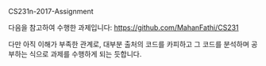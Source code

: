 CS231n-2017-Assignment

다음을 참고하여 수행한 과제입니다:
https://github.com/MahanFathi/CS231

다만 아직 이해가 부족한 관계로, 대부분 출처의 코드를 카피하고 그 코드를 분석하며 공부하는 식으로 과제를 수행하게 되는 듯합니다.

